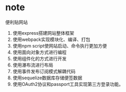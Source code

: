 # note
便利贴网站
1. 使用express搭建网站整体框架
2. 使用webpack实现模块化、编译、打包
3. 使用npm script使网站启动、命令执行更加方便
4. 使用面向对象方式进行编程
5. 使用组件化的方式进行开发
6. 使用瀑布流进行布局
7. 使用事件发布订阅模式解耦代码
8. 使用sequelize数据库存储便签数据
9. 使用OAuth2协议和passport工具实现第三方登录功能。
